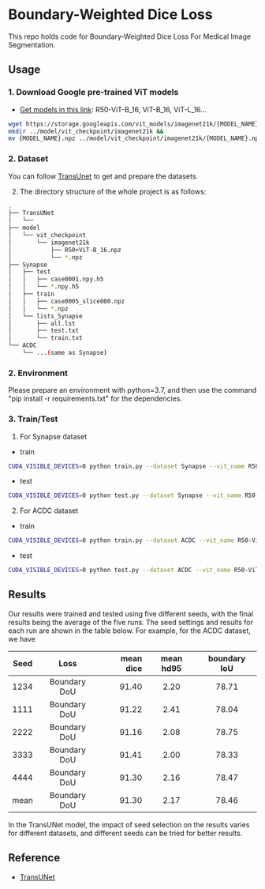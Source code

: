 # Boundary-Weighted Dice Loss
This repo holds code for Boundary-Weighted Dice Loss For Medical Image Segmentation.

## Usage

### 1. Download Google pre-trained ViT models
* [Get models in this link](https://console.cloud.google.com/storage/vit_models/): R50-ViT-B_16, ViT-B_16, ViT-L_16...
```bash
wget https://storage.googleapis.com/vit_models/imagenet21k/{MODEL_NAME}.npz &&
mkdir ../model/vit_checkpoint/imagenet21k &&
mv {MODEL_NAME}.npz ../model/vit_checkpoint/imagenet21k/{MODEL_NAME}.npz
```

### 2. Dataset
You can follow [TransUnet](https://github.com/Beckschen/TransUNet/blob/main/datasets/README.md) to get and prepare the datasets.

2. The directory structure of the whole project is as follows:

```bash
.
├── TransUNet
│   └── 
├── model
│   └── vit_checkpoint
│       └── imagenet21k
│           ├── R50+ViT-B_16.npz
│           └── *.npz
├── Synapse
│   ├── test
│   │   ├── case0001.npy.h5
│   │   └── *.npy.h5
│   ├── train
│   │   ├── case0005_slice000.npz
│   │   └── *.npz
│   └── lists_Synapse
│       ├── all.lst
│       ├── test.txt
│       └── train.txt
└── ACDC
    └── ...(same as Synapse)
```

### 2. Environment
Please prepare an environment with python=3.7, and then use the command "pip install -r requirements.txt" for the dependencies.

### 3. Train/Test
1. For Synapse dataset
* train
```bash
CUDA_VISIBLE_DEVICES=0 python train.py --dataset Synapse --vit_name R50-ViT-B_16
```

* test
```bash
CUDA_VISIBLE_DEVICES=0 python test.py --dataset Synapse --vit_name R50-ViT-B_16 --is_savenii
```

2. For ACDC dataset
* train
```bash
CUDA_VISIBLE_DEVICES=0 python train.py --dataset ACDC --vit_name R50-ViT-B_16
```

* test
```bash
CUDA_VISIBLE_DEVICES=0 python test.py --dataset ACDC --vit_name R50-ViT-B_16 --is_savenii
```

## Results
Our results were trained and tested using five different seeds, with the final results being the average of the five runs. The seed settings and results for each run are shown in the table below. For example, for the ACDC dataset, we have

| Seed | Loss | mean dice | mean hd95 | boundary IoU| 
| - | :-: | -: | :-: | :-: |
| 1234 | Boundary DoU| 91.40 | 2.20 | 78.71 |
| 1111 | Boundary DoU | 91.22 | 2.41 | 78.04 |
| 2222 | Boundary DoU | 91.16 | 2.08 | 78.75 |
| 3333 | Boundary DoU | 91.41 | 2.00 | 78.33 |
| 4444 | Boundary DoU | 91.30 | 2.16 | 78.47 |
| mean | Boundary DoU | 91.30 | 2.17 | 78.46 |

In the TransUNet model, the impact of seed selection on the results varies for different datasets, and different seeds can be tried for better results.

## Reference
* [TransUNet](https://github.com/Beckschen/TransUNet)


